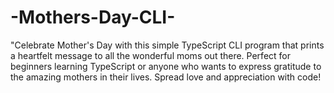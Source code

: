 # -Mothers-Day-CLI-
"Celebrate Mother's Day with this simple TypeScript CLI program that prints a heartfelt message to all the wonderful moms out there. Perfect for beginners learning TypeScript or anyone who wants to express gratitude to the amazing mothers in their lives. Spread love and appreciation with code! 
